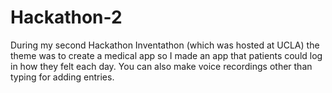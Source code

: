 # Hackathon-2
During my second Hackathon Inventathon (which was hosted at UCLA) the theme was to create a medical app so I made an app that patients could log in how they felt each day. You can also make voice recordings other than typing for adding entries.

